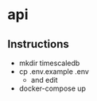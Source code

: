 # api

## Instructions

- mkdir timescaledb
- cp .env.example .env
  - and edit
- docker-compose up
